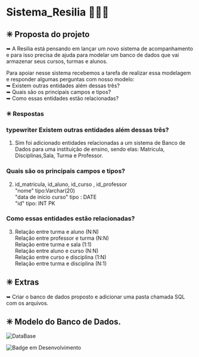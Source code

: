 # Sistema_Resilia 👩🏼‍💻

## ✳ Proposta do projeto <br>
➥ A Resilia está pensando em lançar um novo sistema de
acompanhamento e para isso precisa de ajuda para modelar um
banco de dados que vai armazenar seus cursos, turmas e alunos.


Para apoiar nesse sistema recebemos a tarefa de realizar essa modelagem
e responder algumas perguntas com nosso modelo: <br>
➥ Existem outras entidades além dessas três? <br>
➥ Quais são os principais campos e tipos? <br>
➥ Como essas entidades estão relacionadas? 
<br>



### ✳ Respostas

### typewriter Existem outras entidades além dessas três?

1. Sim foi adicionado entidades relacionadas a um sistema de Banco de Dados para uma instituição de ensino, sendo elas: 
Matricula, Disciplinas,Sala, Turma e Professor.


### Quais são os principais campos e tipos?

2. id_matricula, id_aluno, id_curso , id_professor  <br>
 "nome"   tipo:Varchar(20) <br>
 "data de inicio curso"  tipo : DATE <br>
 "id"  tipo: INT PK <br>
 


### Como essas entidades estão relacionadas?

3. Relação entre turma e aluno (N:N) <br>
Relação entre professor e turma (N:N) <br>
Relação entre turma e sala (1:1) <br>
Relação entre aluno e curso (N:N) <br>
Relação entre curso e disciplina (1:N) <br>
Relação entre turma e disciplina (N:1) <br>



## ✳ Extras
➥ Criar o banco de dados proposto e adicionar uma pasta chamada SQL com os arquivos.
 
 
 
## ✳ Modelo do Banco de Dados.

![DataBase](https://user-images.githubusercontent.com/113525688/213037984-65d221f1-ddbd-40e3-a08d-a7106d3070df.jpeg)



 ![Badge em Desenvolvimento](http://img.shields.io/static/v1?label=STATUS&message=%20Finalizado&color=GREEN&style=for-the-badge)
